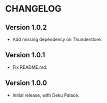 # CHANGELOG

## Version 1.0.2
* Add missing dependency on Thunderstore.

## Version 1.0.1
* Fix README.md.

## Version 1.0.0

* Initial release, with Deku Palace.
